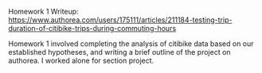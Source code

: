 Homework 1 Writeup: 
https://www.authorea.com/users/175111/articles/211184-testing-trip-duration-of-citibike-trips-during-commuting-hours

Homework 1 involved completing the analysis of citibike data based on our established hypotheses, and writing a brief outline of the project on authorea. I worked alone for section project.
